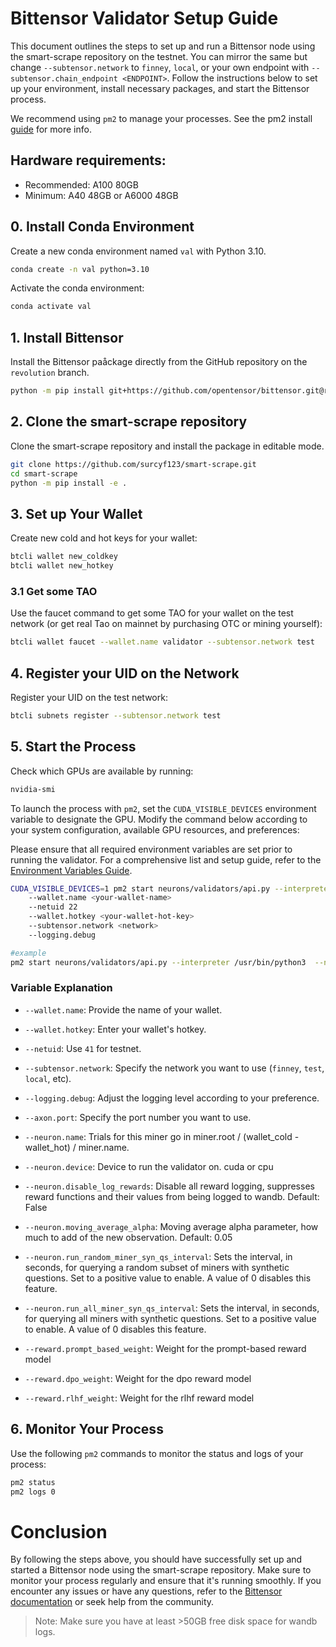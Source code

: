 # Bittensor Validator Setup Guide

This document outlines the steps to set up and run a Bittensor node using the smart-scrape repository on the testnet. You can mirror the same but change `--subtensor.network` to `finney`, `local`, or your own endpoint with `--subtensor.chain_endpoint <ENDPOINT>`. Follow the instructions below to set up your environment, install necessary packages, and start the Bittensor process.

We recommend using `pm2` to manage your processes. See the pm2 install [guide](https://pm2.io/docs/runtime/guide/installation/) for more info.

## Hardware requirements:
- Recommended: A100 80GB
- Minimum: A40 48GB or A6000 48GB

## 0. Install Conda Environment
Create a new conda environment named `val` with Python 3.10.

```sh
conda create -n val python=3.10
```

Activate the conda environment:

```sh
conda activate val
```

## 1. Install Bittensor

Install the Bittensor paåckage directly from the GitHub repository on the `revolution` branch.

```sh
python -m pip install git+https://github.com/opentensor/bittensor.git@revolution
```

## 2. Clone the smart-scrape repository
Clone the smart-scrape repository and install the package in editable mode.

```sh
git clone https://github.com/surcyf123/smart-scrape.git
cd smart-scrape
python -m pip install -e .
```

## 3. Set up Your Wallet
Create new cold and hot keys for your wallet:

```sh
btcli wallet new_coldkey
btcli wallet new_hotkey
```

### 3.1 Get some TAO
Use the faucet command to get some TAO for your wallet on the test network (or get real Tao on mainnet by purchasing OTC or mining yourself):

```sh
btcli wallet faucet --wallet.name validator --subtensor.network test
```

## 4. Register your UID on the Network
Register your UID on the test network:

```sh
btcli subnets register --subtensor.network test
```

## 5. Start the Process
Check which GPUs are available by running:

```sh
nvidia-smi
```

To launch the process with `pm2`, set the `CUDA_VISIBLE_DEVICES` environment variable to designate the GPU. Modify the command below according to your system configuration, available GPU resources, and preferences:

Please ensure that all required environment variables are set prior to running the validator. For a comprehensive list and setup guide, refer to the [Environment Variables Guide](./env_variables.md).


```sh
CUDA_VISIBLE_DEVICES=1 pm2 start neurons/validators/api.py --interpreter /usr/bin/python3  --name validator_api -- 
    --wallet.name <your-wallet-name>  
    --netuid 22 
    --wallet.hotkey <your-wallet-hot-key>  
    --subtensor.network <network>  
    --logging.debug

#example
pm2 start neurons/validators/api.py --interpreter /usr/bin/python3  --name validator_api -- --wallet.name validator --netuid 41 --wallet.hotkey default --subtensor.network testnet --logging.debug

```

### Variable Explanation
- `--wallet.name`: Provide the name of your wallet.
- `--wallet.hotkey`: Enter your wallet's hotkey.
- `--netuid`: Use `41` for testnet.
- `--subtensor.network`: Specify the network you want to use (`finney`, `test`, `local`, etc).
- `--logging.debug`: Adjust the logging level according to your preference.
- `--axon.port`: Specify the port number you want to use.

- `--neuron.name`: Trials for this miner go in miner.root / (wallet_cold - wallet_hot) / miner.name. 
- `--neuron.device`: Device to run the validator on. cuda or cpu
- `--neuron.disable_log_rewards`: Disable all reward logging, suppresses reward functions and their values from being logged to wandb. Default: False
- `--neuron.moving_average_alpha`: Moving average alpha parameter, how much to add of the new observation. Default: 0.05
- `--neuron.run_random_miner_syn_qs_interval`: Sets the interval, in seconds, for querying a random subset of miners with synthetic questions. Set to a positive value to enable. A value of 0 disables this feature.
- `--neuron.run_all_miner_syn_qs_interval`: Sets the interval, in seconds, for querying all miners with synthetic questions. Set to a positive value to enable. A value of 0 disables this feature.
- `--reward.prompt_based_weight`: Weight for the prompt-based reward model
- `--reward.dpo_weight`: Weight for the dpo reward model
- `--reward.rlhf_weight`: Weight for the rlhf reward model

## 6. Monitor Your Process
Use the following `pm2` commands to monitor the status and logs of your process:

```sh
pm2 status
pm2 logs 0
```

# Conclusion
By following the steps above, you should have successfully set up and started a Bittensor node using the smart-scrape repository. Make sure to monitor your process regularly and ensure that it's running smoothly. If you encounter any issues or have any questions, refer to the [Bittensor documentation](https://github.com/opentensor/smart-scrape/docs/) or seek help from the community.


> Note: Make sure you have at least >50GB free disk space for wandb logs.